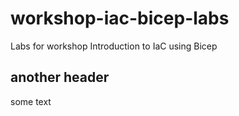 # workshop-iac-bicep-labs
Labs for workshop Introduction to IaC using Bicep

## another header

some text
